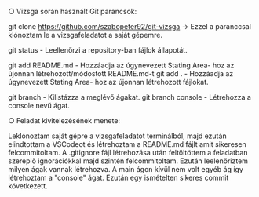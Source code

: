 ○ Vizsga során használt Git parancsok:

git clone https://github.com/szabopeter92/git-vizsga -> Ezzel a paranccsal klónoztam le a vizsgafeladatot a saját gépemre.

git status - Leellenőrzi a repository-ban fájlok állapotát.

git add README.md - Hozzáadja az úgynevezett Stating Area- hoz az újonnan létrehozott/módostott README.md-t
git add . - Hozzáadja az úgynevezett Stating Area- hoz az újonnan létrehozott fájlokat.

git branch - Kilistázza a meglévő ágakat.
git branch console - Létrehozza a console nevű ágat.

○ Feladat kivitelezésének menete: 

Leklónoztam saját gépre a vizsgafeladatot terminálból, majd ezután elindtottam a VSCodeot és létrehoztam a README.md fájlt amit sikeresen felcommitoltam. 
A .gitignore fájl létrehozása után feltöltöttem a feladatban szereplő ignorációkkal majd szintén felcommitoltam.
Ezután leelenőriztem milyen ágak vannak létrehozva. A main ágon kívül nem volt egyéb ág így létrehoztam a "console" ágat. Ezután egy ismételten sikeres commit következett.
